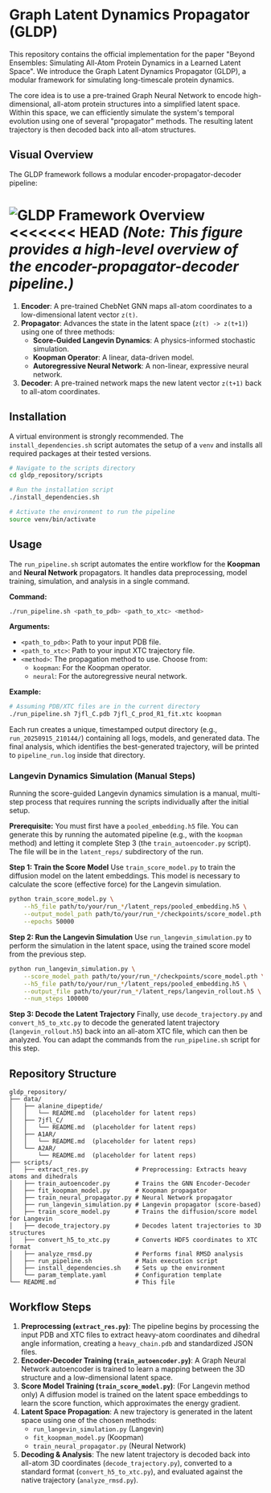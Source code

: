 # Graph Latent Dynamics Propagator (GLDP)

This repository contains the official implementation for the paper "Beyond Ensembles: Simulating All-Atom Protein Dynamics in a Learned Latent Space". We introduce the Graph Latent Dynamics Propagator (GLDP), a modular framework for simulating long-timescale protein dynamics.

The core idea is to use a pre-trained Graph Neural Network to encode high-dimensional, all-atom protein structures into a simplified latent space. Within this space, we can efficiently simulate the system's temporal evolution using one of several "propagator" methods. The resulting latent trajectory is then decoded back into all-atom structures.

## Visual Overview

The GLDP framework follows a modular encoder-propagator-decoder pipeline:

![GLDP Framework Overview](https://imgur.com/k7YW1sV.png)
<<<<<<< HEAD
*(Note: This figure provides a high-level overview of the encoder-propagator-decoder pipeline.)*
=======

1.  **Encoder**: A pre-trained ChebNet GNN maps all-atom coordinates to a low-dimensional latent vector `z(t)`.
2.  **Propagator**: Advances the state in the latent space (`z(t) -> z(t+1)`) using one of three methods:
    *   **Score-Guided Langevin Dynamics**: A physics-informed stochastic simulation.
    *   **Koopman Operator**: A linear, data-driven model.
    *   **Autoregressive Neural Network**: A non-linear, expressive neural network.
3.  **Decoder**: A pre-trained network maps the new latent vector `z(t+1)` back to all-atom coordinates.

## Installation

A virtual environment is strongly recommended. The `install_dependencies.sh` script automates the setup of a `venv` and installs all required packages at their tested versions.

```bash
# Navigate to the scripts directory
cd gldp_repository/scripts

# Run the installation script
./install_dependencies.sh

# Activate the environment to run the pipeline
source venv/bin/activate
```

## Usage

The `run_pipeline.sh` script automates the entire workflow for the **Koopman** and **Neural Network** propagators. It handles data preprocessing, model training, simulation, and analysis in a single command.

**Command:**
```bash
./run_pipeline.sh <path_to_pdb> <path_to_xtc> <method>
```

**Arguments:**
*   `<path_to_pdb>`: Path to your input PDB file.
*   `<path_to_xtc>`: Path to your input XTC trajectory file.
*   `<method>`: The propagation method to use. Choose from:
    *   `koopman`: For the Koopman operator.
    *   `neural`: For the autoregressive neural network.

**Example:**
```bash
# Assuming PDB/XTC files are in the current directory
./run_pipeline.sh 7jfl_C.pdb 7jfl_C_prod_R1_fit.xtc koopman
```

Each run creates a unique, timestamped output directory (e.g., `run_20250915_210144/`) containing all logs, models, and generated data. The final analysis, which identifies the best-generated trajectory, will be printed to `pipeline_run.log` inside that directory.

### Langevin Dynamics Simulation (Manual Steps)

Running the score-guided Langevin dynamics simulation is a manual, multi-step process that requires running the scripts individually after the initial setup.

**Prerequisite:** You must first have a `pooled_embedding.h5` file. You can generate this by running the automated pipeline (e.g., with the `koopman` method) and letting it complete Step 3 (the `train_autoencoder.py` script). The file will be in the `latent_reps/` subdirectory of the run.

**Step 1: Train the Score Model**
Use `train_score_model.py` to train the diffusion model on the latent embeddings. This model is necessary to calculate the score (effective force) for the Langevin simulation.
```bash
python train_score_model.py \
    --h5_file path/to/your/run_*/latent_reps/pooled_embedding.h5 \
    --output_model_path path/to/your/run_*/checkpoints/score_model.pth \
    --epochs 50000
```

**Step 2: Run the Langevin Simulation**
Use `run_langevin_simulation.py` to perform the simulation in the latent space, using the trained score model from the previous step.
```bash
python run_langevin_simulation.py \
    --score_model_path path/to/your/run_*/checkpoints/score_model.pth \
    --h5_file path/to/your/run_*/latent_reps/pooled_embedding.h5 \
    --output_file path/to/your/run_*/latent_reps/langevin_rollout.h5 \
    --num_steps 100000
```

**Step 3: Decode the Latent Trajectory**
Finally, use `decode_trajectory.py` and `convert_h5_to_xtc.py` to decode the generated latent trajectory (`langevin_rollout.h5`) back into an all-atom XTC file, which can then be analyzed. You can adapt the commands from the `run_pipeline.sh` script for this step.

## Repository Structure

```
gldp_repository/
├── data/
│   ├── alanine_dipeptide/
│   │   └── README.md  (placeholder for latent reps)
│   ├── 7jfl_C/
│   │   └── README.md  (placeholder for latent reps)
│   ├── A1AR/
│   │   └── README.md  (placeholder for latent reps)
│   └── A2AR/
│       └── README.md  (placeholder for latent reps)
├── scripts/
│   ├── extract_res.py             # Preprocessing: Extracts heavy atoms and dihedrals
│   ├── train_autoencoder.py       # Trains the GNN Encoder-Decoder
│   ├── fit_koopman_model.py       # Koopman propagator
│   ├── train_neural_propagator.py # Neural Network propagator
│   ├── run_langevin_simulation.py # Langevin propagator (score-based)
│   ├── train_score_model.py       # Trains the diffusion/score model for Langevin
│   ├── decode_trajectory.py       # Decodes latent trajectories to 3D structures
│   ├── convert_h5_to_xtc.py       # Converts HDF5 coordinates to XTC format
│   ├── analyze_rmsd.py            # Performs final RMSD analysis
│   ├── run_pipeline.sh            # Main execution script
│   ├── install_dependencies.sh    # Sets up the environment
│   └── param_template.yaml        # Configuration template
└── README.md                      # This file
```

## Workflow Steps

1.  **Preprocessing (`extract_res.py`)**: The pipeline begins by processing the input PDB and XTC files to extract heavy-atom coordinates and dihedral angle information, creating a `heavy_chain.pdb` and standardized JSON files.
2.  **Encoder-Decoder Training (`train_autoencoder.py`)**: A Graph Neural Network autoencoder is trained to learn a mapping between the 3D structure and a low-dimensional latent space.
3.  **Score Model Training (`train_score_model.py`)**: (For Langevin method only) A diffusion model is trained on the latent space embeddings to learn the score function, which approximates the energy gradient.
4.  **Latent Space Propagation**: A new trajectory is generated in the latent space using one of the chosen methods:
    *   `run_langevin_simulation.py` (Langevin)
    *   `fit_koopman_model.py` (Koopman)
    *   `train_neural_propagator.py` (Neural Network)
5.  **Decoding & Analysis**: The new latent trajectory is decoded back into all-atom 3D coordinates (`decode_trajectory.py`), converted to a standard format (`convert_h5_to_xtc.py`), and evaluated against the native trajectory (`analyze_rmsd.py`).


